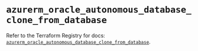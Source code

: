 # `azurerm_oracle_autonomous_database_clone_from_database`

Refer to the Terraform Registry for docs: [`azurerm_oracle_autonomous_database_clone_from_database`](https://registry.terraform.io/providers/hashicorp/azurerm/4.51.0/docs/resources/oracle_autonomous_database_clone_from_database).
